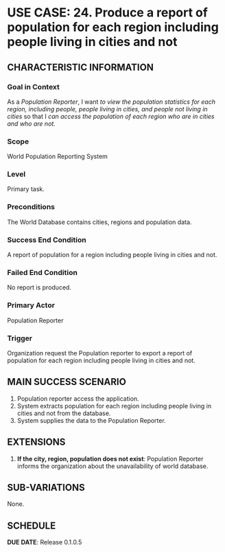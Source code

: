 # USE CASE: 24. Produce a report of population for each region including people living in cities and not

## CHARACTERISTIC INFORMATION

### Goal in Context
As a *Population Reporter*, I want *to view the population statistics for each region, including people, people living in cities, and people not living in cities* so that I *can access the population of each region who are in cities and who are not.*

### Scope
World Population Reporting System

### Level
Primary task.

### Preconditions
The World Database contains cities, regions and population data.

### Success End Condition
A report of population for a region including people living in cities and not.

### Failed End Condition
No report is produced.

### Primary Actor
Population Reporter

### Trigger
Organization request the Population reporter to export a report of population for each region including people living in cities and not.

## MAIN SUCCESS SCENARIO
1. Population reporter access the application.
2. System extracts population for each region including people living in cities and not from the database.
3. System supplies the data to the Population Reporter.

## EXTENSIONS
1. **If the city, region, population does not exist**:
    Population Reporter informs the organization about the unavailability of world database.

## SUB-VARIATIONS
None.

## SCHEDULE
**DUE DATE**: Release 0.1.0.5